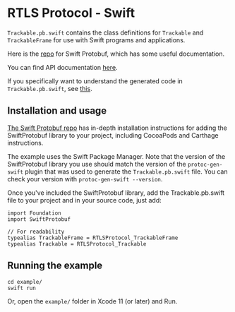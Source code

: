 # RTLS Protocol - Swift

`Trackable.pb.swift` contains the class definitions for `Trackable` and `TrackableFrame`
for use with Swift programs and applications.

Here is the [repo](https://github.com/apple/swift-protobuf) for Swift Protobuf,
which has some useful documentation.

You can find API documentation [here](https://github.com/apple/swift-protobuf/blob/master/Documentation/API.md).

If you specifically want to understand the generated code in `Trackable.pb.swift`, see [this](https://github.com/apple/swift-protobuf/blob/master/Documentation/INTERNALS.md).

## Installation and usage

[The Swift Protobuf repo](https://github.com/apple/swift-protobuf) has in-depth installation instructions for adding the SwiftProtobuf library to your project,
including CocoaPods and Carthage instructions.

The example uses the Swift Package Manager. Note that the version of the SwiftProtobuf library you use should match the version of the `protoc-gen-swift` plugin that was used to generate the `Trackable.pb.swift` file. You can check your version with `protoc-gen-swift --version`.

Once you've included the SwiftProtobuf library, add the Trackable.pb.swift file to your project and in your source code, just add:

    import Foundation
    import SwiftProtobuf

    // For readability
    typealias TrackableFrame = RTLSProtocol_TrackableFrame
    typealias Trackable = RTLSProtocol_Trackable


## Running the example

    cd example/
    swift run

Or, open the `example/` folder in Xcode 11 (or later) and Run.
